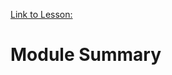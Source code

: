 [Link to Lesson:](https://www.cloudskillsboost.google/paths/15/course_templates/99/video/432484)

# Module Summary

